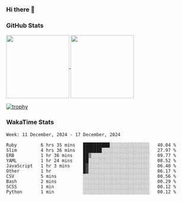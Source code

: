### Hi there 👋

### GitHub Stats

<a href="https://github.com/anuraghazra/github-readme-stats">
  <img align="center" height="170px" src="https://github-readme-stats.vercel.app/api/top-langs/?username=tksfjt1024&layout=compact&count_private=true&show_icons=true&show_icons=true&theme=graywhite" />
</a>
<a href="https://github.com/anuraghazra/github-readme-stats">
  <img align="center" height="170px" src="https://github-readme-stats.vercel.app/api?username=tksfjt1024&count_private=true&show_icons=true&show_icons=true&theme=graywhite" />
</a>

[![trophy](https://github-profile-trophy.vercel.app/?username=tksfjt1024)](https://github.com/ryo-ma/github-profile-trophy)

### WakaTime Stats

<!--START_SECTION:waka-->
```text
Week: 11 December, 2024 - 17 December, 2024

Ruby         6 hrs 35 mins   ██████████░░░░░░░░░░░░░░░   40.04 % 
Slim         4 hrs 36 mins   ███████░░░░░░░░░░░░░░░░░░   27.97 % 
ERB          1 hr 36 mins    ██▒░░░░░░░░░░░░░░░░░░░░░░   09.77 % 
YAML         1 hr 24 mins    ██░░░░░░░░░░░░░░░░░░░░░░░   08.52 % 
JavaScript   1 hr 3 mins     █▓░░░░░░░░░░░░░░░░░░░░░░░   06.40 % 
Other        1 hr            █▓░░░░░░░░░░░░░░░░░░░░░░░   06.17 % 
CSV          5 mins          ░░░░░░░░░░░░░░░░░░░░░░░░░   00.56 % 
Bash         2 mins          ░░░░░░░░░░░░░░░░░░░░░░░░░   00.29 % 
SCSS         1 min           ░░░░░░░░░░░░░░░░░░░░░░░░░   00.12 % 
Python       1 min           ░░░░░░░░░░░░░░░░░░░░░░░░░   00.12 % 
```
<!--END_SECTION:waka-->
